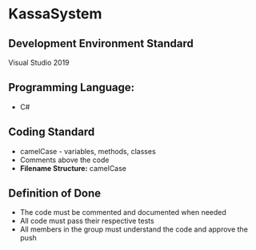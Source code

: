 # KassaSystem

## Development Environment Standard
Visual Studio 2019

## Programming Language:
- C#
    
## Coding Standard
- camelCase - variables, methods, classes <br>
- Comments above the code <br>
- **Filename Structure:** camelCase
    
## Definition of Done
- The code must be commented and documented when needed
- All code must pass their respective tests
- All members in the group must understand the code and approve the push


